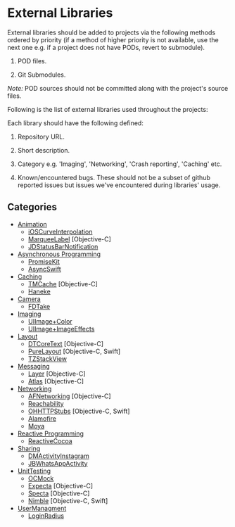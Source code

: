 # External Libraries

External libraries should be added to projects via the following methods ordered by priority (if a method of higher priority is not available, use the next one e.g. if a project does not have PODs, revert to submodule).

1.  POD files.

2.  Git Submodules.

*Note:* POD sources should not be committed along with the project's source files.

Following is the list of external libraries used throughout the projects:

Each library should have the following defined:

1.  Repository URL.

2.  Short description.

3.  Category e.g. 'Imaging', 'Networking', 'Crash reporting', 'Caching' etc.

4.  Known/encountered bugs. These should not be a subset of github reported issues but issues we've encountered during libraries' usage.

## Categories

* [Animation](Animation.md)
    * [iOSCurveInterpolation](Animation.md#iOSCurveInterpolation)
    * [MarqueeLabel](Animation.md#MarqueeLabel) [Objective-C]
    * [JDStatusBarNotification](Animation.md#JDStatusBarNotification)
* [Asynchronous Programming](AsynchronousProgramming.md)
    * [PromiseKit](AsynchronousProgramming.md#PromiseKit)
    * [AsyncSwift](AsynchronousProgramming.md#AsyncSwift)
* [Caching](Caching.md)
    * [TMCache](Caching.md#TMCache) [Objective-C]
    * [Haneke](Caching.md#Haneke)
* [Camera](Camera.md)
    * [FDTake](Camera.md#FDTake)
* [Imaging](Imaging.md)
    * [UIImage+Color](Imaging.md#UIImage+Color)
    * [UIImage+ImageEffects](Imaging.md#ImageEffects)
* [Layout](Layout.md)
    * [DTCoreText](Layout.md#DTCoreText) [Objective-C]
    * [PureLayout](Layout.md#PureLayout) [Objective-C, Swift]
    * [TZStackView](Layout.md#TZStackView)
* [Messaging](Messaging.md)
    * [Layer](Messaging.md#Layer) [Objective-C]
    * [Atlas](Messaging.md#Atlas) [Objective-C]
* [Networking](Networking.md)
    * [AFNetworking](Networking.md#AFNetworking) [Objective-C]
    * [Reachability](Networking.md#Reachability)
    * [OHHTTPStubs](Networking.md#OHHTTPStubs) [Objective-C, Swift]
    * [Alamofire](Networking.md#Alamofire)
    * [Moya](Networking.md#Moya)
* [Reactive Programming](ReactiveProgramming.md)
    * [ReactiveCocoa](ReactiveProgramming.md#ReactiveCocoa)
* [Sharing](Sharing.md)
    * [DMActivityInstagram](Sharing.md#DMActivityInstagram)
    * [JBWhatsAppActivity](Sharing.md#JBWhatsAppActivity)
* [UnitTesting](UnitTesting.md)
    * [OCMock](UnitTesting.md#OCMock)
    * [Expecta](UnitTesting.md#Expecta) [Objective-C]
    * [Specta](UnitTesting.md#Specta) [Objective-C]
    * [Nimble](UnitTesting.md#Nimble) [Objective-C, Swift]
* [UserManagment](UserManagment.md)
    * [LoginRadius](UserManagment.md#LoginRadius)
